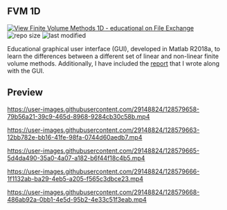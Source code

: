 ## FVM 1D
[![View Finite Volume Methods 1D - educational on File Exchange](https://www.mathworks.com/matlabcentral/images/matlab-file-exchange.svg)](https://es.mathworks.com/matlabcentral/fileexchange/67357-finite-volume-methods-1d-educational)
![repo size](https://img.shields.io/github/repo-size/AlbertoCuadra/FVM_1D)
![last modified](https://img.shields.io/github/last-commit/AlbertoCuadra/FVM_1D)

Educational graphical user interface (GUI), developed in Matlab R2018a, to learn the differences between a different set of linear and non-linear finite volume methods. 
Additionally, I have included the [report](report_ES.pdf) that I wrote along with the GUI.

## Preview



https://user-images.githubusercontent.com/29148824/128579658-79b56a21-39c9-465d-8968-9284cb30c58b.mp4



https://user-images.githubusercontent.com/29148824/128579663-12bb782e-bb16-41fe-98fa-0744d60aedb7.mp4



https://user-images.githubusercontent.com/29148824/128579665-5d4da490-35a0-4a07-a182-b6f44f18c4b5.mp4



https://user-images.githubusercontent.com/29148824/128579666-1f1132ab-ba29-4eb5-a205-f565c3dbce23.mp4



https://user-images.githubusercontent.com/29148824/128579668-486ab92a-0bb1-4e5d-95b2-4e33c51f3eab.mp4
